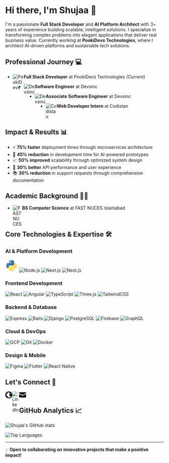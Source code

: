 # Hi there, I'm Shujaa 👋

I'm a passionate **Full Stack Developer** and **AI Platform Architect** with 3+ years of experience building scalable, intelligent solutions. I specialize in transforming complex problems into elegant applications that deliver real business value. Currently working at **PookiDevs Technologies**, where I architect AI-driven platforms and sustainable tech solutions.


## Professional Journey 💻

- <img align="left" alt="PookiDevs" width="35px" src="https://github.com/user-attachments/assets/17658a77-70c6-47f0-a585-cae881a0f3b4"/> **Full Stack Developer** at PookiDevs Technologies *(Current)*

- <img align="left" alt="Devsinc" width="35px" src="https://user-images.githubusercontent.com/56261790/230332511-9f340958-ab4a-4f07-b258-bbff3ff97d4b.jpeg"/> **Software Engineer** at Devsinc

- <img align="left" alt="Devsinc" width="35px" src="https://user-images.githubusercontent.com/56261790/230332511-9f340958-ab4a-4f07-b258-bbff3ff97d4b.jpeg"/> **Associate Software Engineer** at Devsinc

- <img align="left" alt="Codistan" width="35px" src="https://user-images.githubusercontent.com/56261790/182029815-88ca9dbd-60c1-451a-a725-7c3e6baab0a2.png"/> **Web Developer Intern** at Codistan

<br />

## Impact & Results 📊
- ⚡ **75% faster** deployment times through microservices architecture
- 🎯 **45% reduction** in development time for AI-powered prototypes  
- 📈 **50% improved** scalability through optimized system design
- 🔧 **30% better** API performance and user experience
- 📚 **30% reduction** in support requests through comprehensive documentation

## Academic Background 👨‍🎓
- <img align="left" alt="FAST NUCES" width="30px" src="https://upload.wikimedia.org/wikipedia/en/e/e4/National_University_of_Computer_and_Emerging_Sciences_logo.png" /> **BS Computer Science** at FAST NUCES Islamabad

<br />

## Core Technologies & Expertise 🛠️

### AI & Platform Development
<p align=left>
<img alt="Python" height="40px" src="https://raw.githubusercontent.com/github/explore/80688e429a7d4ef2fca1e82350fe8e3517d3494d/topics/python/python.png" />
<img alt="Node.js" height="40px" src="https://upload.wikimedia.org/wikipedia/commons/thumb/7/7e/Node.js_logo_2015.svg/1200px-Node.js_logo_2015.svg.png" />
<img alt="Next.js" height="40px" src="https://assets.vercel.com/image/upload/v1662130559/nextjs/Icon_light_background.png" />
<img alt="Nest.js" height="40px" src="https://d33wubrfki0l68.cloudfront.net/e937e774cbbe23635999615ad5d7732decad182a/26072/logo-small.ede75a6b.svg" />
</p>

### Frontend Development
<p align=left>
<img alt="React" height="40px" src="https://upload.wikimedia.org/wikipedia/commons/thumb/a/a7/React-icon.svg/1280px-React-icon.svg.png" />
<img alt="Angular" height="40px" src="https://upload.wikimedia.org/wikipedia/commons/thumb/c/cf/Angular_full_color_logo.svg/2048px-Angular_full_color_logo.svg.png" />
<img alt="TypeScript" height="40px" src="https://upload.wikimedia.org/wikipedia/commons/thumb/4/4c/Typescript_logo_2020.svg/1200px-Typescript_logo_2020.svg.png" />
<img alt="Three.js" height="40px" src="https://user-images.githubusercontent.com/56261790/230341342-251f0ac6-aa70-4cbd-ac95-83e5b4e35f69.png" />
<img alt="TailwindCSS" height="40px" src="https://upload.wikimedia.org/wikipedia/commons/thumb/d/d5/Tailwind_CSS_Logo.svg/1200px-Tailwind_CSS_Logo.svg.png" />
</p>

### Backend & Database
<p align=left>
<img alt="Express" height="40px" src="https://upload.wikimedia.org/wikipedia/commons/6/64/Expressjs.png" />
<img alt="Rails" height="40px" src="https://user-images.githubusercontent.com/56261790/230338990-92b0cfd5-3414-4bd9-82f3-899dff9b30de.png" />
<img alt="Django" height="40px" src="https://automationpanda.files.wordpress.com/2017/09/django-logo-negative.png" />
<img alt="PostgreSQL" height="40px" src="https://upload.wikimedia.org/wikipedia/commons/thumb/2/29/Postgresql_elephant.svg/1200px-Postgresql_elephant.svg.png" />
<img alt="Firebase" height="40px" src="https://upload.wikimedia.org/wikipedia/commons/thumb/3/37/Firebase_Logo.svg/290px-Firebase_Logo.svg.png" />
<img alt="GraphQL" height="40px" src="https://upload.wikimedia.org/wikipedia/commons/thumb/1/17/GraphQL_Logo.svg/1200px-GraphQL_Logo.svg.png" />
</p>

### Cloud & DevOps
<p align=left>
<img alt="GCP" height="40px" src="https://upload.wikimedia.org/wikipedia/commons/thumb/5/51/Google_Cloud_logo.svg/1200px-Google_Cloud_logo.svg.png" />
<img alt="Git" height="40px" src="https://upload.wikimedia.org/wikipedia/commons/thumb/3/3f/Git_icon.svg/1200px-Git_icon.svg.png" />
<img alt="Docker" height="40px" src="https://upload.wikimedia.org/wikipedia/commons/thumb/4/4e/Docker_%28container_engine%29_logo.svg/1200px-Docker_%28container_engine%29_logo.svg.png" />
</p>

### Design & Mobile
<p align="left">
<img alt="Figma" height="40px" src="https://upload.wikimedia.org/wikipedia/commons/thumb/3/33/Figma-logo.svg/1200px-Figma-logo.svg.png" />
<img alt="Flutter" height="40px" src="https://upload.wikimedia.org/wikipedia/commons/4/44/Google-flutter-logo.svg" />
<img alt="React Native" height="40px" src="https://upload.wikimedia.org/wikipedia/commons/thumb/a/a7/React-icon.svg/1280px-React-icon.svg.png" />
</p>

## Let's Connect 🤝

[<img align="left" alt="Portfolio" width="22px" src="https://raw.githubusercontent.com/iconic/open-iconic/master/svg/globe.svg" />][portfolio]
[<img align="left" alt="LinkedIn" width="22px" src="https://upload.wikimedia.org/wikipedia/commons/thumb/c/ca/LinkedIn_logo_initials.png/600px-LinkedIn_logo_initials.png" />][linkedin]
[<img align="left" alt="Email" width="22px" src="https://raw.githubusercontent.com/iconic/open-iconic/master/svg/envelope-closed.svg" />][email]

<br />

## GitHub Analytics 📈

![Shujaa's GitHub stats](https://github-readme-stats.vercel.app/api?username=shujaamarwat&show_icons=true&theme=radical&hide_border=true&count_private=true)

![Top Languages](https://github-readme-stats.vercel.app/api/top-langs/?username=shujaamarwat&layout=compact&theme=radical&hide_border=true)

---

💡 **Open to collaborating on innovative projects that make a positive impact!**

[portfolio]: https://shujaamarwat.vercel.app
[linkedin]: https://www.linkedin.com/in/shujaamarwat
[email]: mailto:shujaamarwat@gmail.com

